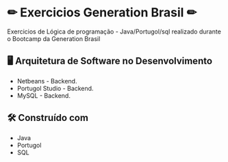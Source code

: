 # ✏ Exercicios Generation Brasil ✏
Exercicios de Lógica de programação - Java/Portugol/sql realizado durante o Bootcamp da Generation Brasil

##  :desktop_computer:  Arquitetura de Software no Desenvolvimento

* Netbeans - Backend.
* Portugol Studio - Backend.
* MySQL - Backend.

## 🛠️ Construído com

*  Java
*  Portugol
*  SQL



